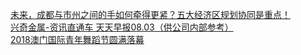   
[未来，成都与市州之间的手如何牵得更紧？五大经济区规划协同是重点！](http://www.dianyue.me/archives/672/qxb2ieqxwtiwfxbo/)  
[兴奇金属-资讯直通车 天天早报08.03（供公司内部参考）](http://www.dianyue.me/archives/607/w8crkmxs4pnmvkr8/)  
[2018澳门国际青年舞蹈节圆满落幕](http://www.dianyue.me/archives/945/epkjilfb48jfrrha/)